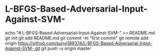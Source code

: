 # L-BFGS-Based-Adversarial-Input-Against-SVM-
echo "# L-BFGS-Based-Adversarial-Input-Against-SVM-" >> README.md
git init
git add README.md
git commit -m "first commit"
git remote add origin https://github.com/sunyi199374/L-BFGS-Based-Adversarial-Input-Against-SVM-.git
git push -u origin master
